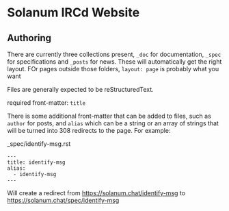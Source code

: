 # Solanum IRCd Website

## Authoring

There are currently three collections present, `_doc` for documentation, `_spec` for specifications and `_posts` for news. These will automatically get the right layout. FOr pages outside those folders, `layout: page` is probably what you want

Files are generally expected to be reStructuredText.

required front-matter: `title`



There is some additional front-matter that can be added to files, such as `author` for posts, and `alias` which can be a string or an array of strings that will be turned into 308 redirects to the page.
For example:

_spec/identify-msg.rst
```
---
title: identify-msg
alias:
  - identify-msg
---
```

Will create a redirect from https://solanum.chat/identify-msg to https://solanum.chat/spec/identify-msg
